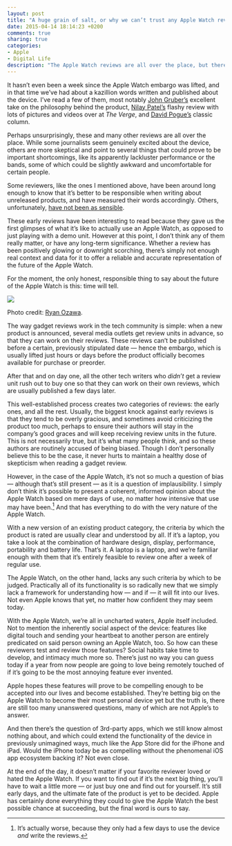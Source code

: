 ```yaml
---
layout: post
title: "A huge grain of salt, or why we can’t trust any Apple Watch reviews — yet"
date: 2015-04-14 18:14:23 +0200
comments: true
sharing: true
categories: 
- Apple
- Digital Life
description: "The Apple Watch reviews are all over the place, but there’s a bigger problem: how can we even trust them?"
---
```


It hasn’t even been a week since the Apple Watch embargo was lifted, and in that time we’ve had about a kazillion words written and published about the device. I’ve read a few of them, most notably [John Gruber’s](http://daringfireball.net/2015/04/the_apple_watch) excellent take on the philosophy behind the product, [Nilay Patel’s](http://www.theverge.com/a/apple-watch-review) flashy review with lots of pictures and videos over at _The Verge_, and [David Pogue’s](https://www.yahoo.com/tech/the-apple-watch-half-computer-half-jewelry-115815015484.html) classic column.

Perhaps unsurprisingly, these and many other reviews are all over the place. While some journalists seem genuinely excited about the device, others are more skeptical and point to several things that could prove to be important shortcomings, like its apparently lackluster performance or the bands, some of which could be slightly awkward and uncomfortable for certain people.

Some reviewers, like the ones I mentioned above, have been around long enough to know that it’s better to be responsible when writing about unreleased products, and have measured their words accordingly. Others, unfortunately, [have not been as sensible](http://www.nytimes.com/2015/04/09/technology/personaltech/apple-watch-bliss-but-only-after-a-steep-learning-curve.html).

These early reviews have been interesting to read because they gave us the first glimpses of what it’s like to actually use an Apple Watch, as opposed to just playing with a demo unit. However at this point, I don’t think any of them really matter, or have any long-term significance. Whether a review has been positively glowing or downright scorching, there’s simply not enough real context and data for it to offer a reliable and accurate representation of the future of the Apple Watch.

For the moment, the only honest, responsible thing to say about the future of the Apple Watch is this: time will tell.

<p class="extra-width"><img src="/assets/images/flickr/17122385446_c622face90_o.jpg"/></p>

<p class="photo-credit">Photo credit: <a href="www.flickr.com/photos/hawaii/16483032093">Ryan Ozawa</a>.</p>

The way gadget reviews work in the tech community is simple: when a new product is announced, several media outlets get review units in advance, so that they can work on their reviews. These reviews can’t be published before a certain, previously stipulated date — hence the embargo, which is usually lifted just hours or days before the product officially becomes available for purchase or preorder.

After that and on day one, all the other tech writers who _didn’t_ get a review unit rush out to buy one so that they can work on their own reviews, which are usually published a few days later.

This well-established process creates two categories of reviews: the early ones, and all the rest. Usually, the biggest knock against early reviews is that they tend to be overly gracious, and sometimes avoid criticizing the product too much, perhaps to ensure their authors will stay in the company’s good graces and will keep receiving review units in the future. This is not necessarily true, but it’s what many people think, and so these authors are routinely accused of being biased. Though I don’t personally believe this to be the case, it never hurts to maintain a healthy dose of skepticism when reading a gadget review.

However, in the case of the Apple Watch, it’s not so much a question of bias — although that’s still present — as it is a question of implausibility. I simply don’t think it’s possible to present a coherent, informed opinion about the Apple Watch based on mere days of use, no matter how intensive that use may have been.[^Watch1] And that has everything to do with the very nature of the Apple Watch.

[^Watch1]: It’s actually worse, because they only had a few days to use the device _and_ write the reviews.

With a new version of an existing product category, the criteria by which the product is rated are usually clear and understood by all. If it’s a laptop, you take a look at the combination of hardware design, display, performance, portability and battery life. That’s it. A laptop is a laptop, and we’re familiar enough with them that it’s entirely feasible to review one after a week of regular use.

The Apple Watch, on the other hand, lacks any such criteria by which to be judged. Practically all of its functionality is so radically new that we simply lack a framework for understanding how — and if — it will fit into our lives. Not even Apple knows that yet, no matter how confident they may seem today.

With the Apple Watch, we’re all in uncharted waters, Apple itself included. Not to mention the inherently social aspect of the device: features like digital touch and sending your heartbeat to another person are entirely predicated on said person owning an Apple Watch, too. So how can these reviewers test and review those features? Social habits take time to develop, and intimacy much more so. There’s just no way you can guess today if a year from now people are going to love being remotely touched of if it’s going to be the most annoying feature ever invented.

Apple hopes these features will prove to be compelling enough to be accepted into our lives and become established. They’re betting big on the Apple Watch to become their most personal device yet but the truth is, there are still too many unanswered questions, many of which are not Apple’s to answer.

And then there’s the question of 3rd-party apps, which we still know almost nothing about, and which could extend the functionality of the device in previously unimagined ways, much like the App Store did for the iPhone and iPad. Would the iPhone today be as compelling without the phenomenal iOS app ecosystem backing it? Not even close.

At the end of the day, it doesn’t matter if your favorite reviewer loved or hated the Apple Watch. If you want to find out if it’s the next big thing, you’ll have to wait a little more — or just buy one and find out for yourself. It’s still early days, and the ultimate fate of the product is yet to be decided. Apple has certainly done everything they could to give the Apple Watch the best possible chance at succeeding, but the final word is ours to say.